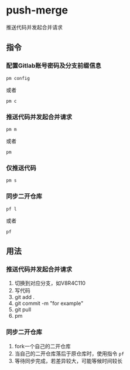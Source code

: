 # push-merge
推送代码并发起合并请求

## 指令
### 配置Gitlab账号密码及分支前缀信息
```shell
pm config
```
或者
```shell
pm c
```

### 推送代码并发起合并请求
```shell
pm m
```
或者
```shell
pm
```

### 仅推送代码
```shell
pm s
```

### 同步二开仓库
```shell
pf l
```
或者
```shell
pf
```

## 用法

### 推送代码并发起合并请求
1. 切换到对应分支，如V8R4C110
2. 写代码
3. git add .
4. git commit -m "for example"
5. git pull
6. pm

### 同步二开仓库
1. fork一个自己的二开仓库
2. 当自己的二开仓库落后于原仓库时，使用指令 `pf`
3. 等待同步完成，若差异较大，可能等候时间较长